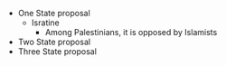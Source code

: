 - One State proposal
	- Isratine
		- Among Palestinians, it is opposed by Islamists
- Two State proposal
- Three State proposal